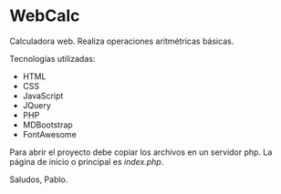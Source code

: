 # WebCalc

Calculadora web. 
Realiza operaciones aritmétricas básicas.

Tecnologías utilizadas:
- HTML
- CSS
- JavaScript 
- JQuery 
- PHP
- MDBootstrap
- FontAwesome


Para abrir el proyecto debe copiar los archivos en un servidor php.
La página de inicio o principal es *index.php*.

Saludos,
Pablo. 
